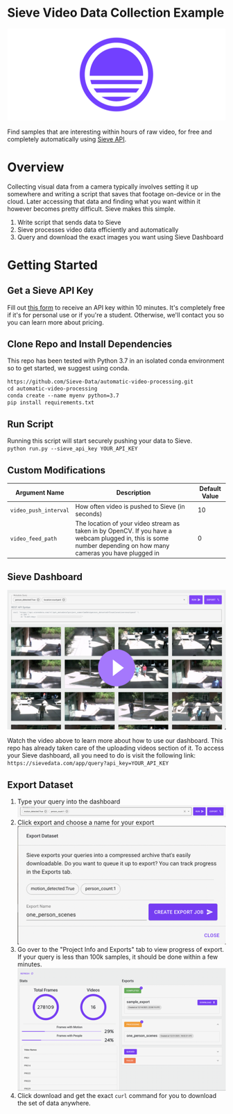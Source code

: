 # Sieve Video Data Collection Example
![Sieve Banner](assets/sieve-banner.png)

Find samples that are interesting within hours of raw video, for free and completely automatically using [Sieve API](https://sievedata.com).

# Overview
Collecting visual data from a camera typically involves setting it up somewhere and writing a script that saves that footage on-device or in the cloud. Later accessing that data and finding what you want within it however becomes pretty difficult. Sieve makes this simple.

1. Write script that sends data to Sieve
2. Sieve processes video data efficiently and automatically
3. Query and download the exact images you want using Sieve Dashboard

# Getting Started
## Get a Sieve API Key
Fill out [this form](https://docs.google.com/forms/d/e/1FAIpQLSecOGSQEWH1KjPN68zzxV3XtGqxtvinGH-BRzVew2ovD6D49Q/viewform?usp=sf_link) to receive an API key within 10 minutes. It's completely free if it's for personal use or if you're a student. Otherwise, we'll contact you so you can learn more about pricing.

## Clone Repo and Install Dependencies
This repo has been tested with Python 3.7 in an isolated conda environment so to get started, we suggest using conda.

```
https://github.com/Sieve-Data/automatic-video-processing.git
cd automatic-video-processing
conda create --name myenv python=3.7
pip install requirements.txt
```

## Run Script
Running this script will start securely pushing your data to Sieve. \
`python run.py --sieve_api_key YOUR_API_KEY`

## Custom Modifications

| Argument Name | Description | Default Value |
| ------------- | ----------- | ------------- |
| `video_push_interval` | How often video is pushed to Sieve (in seconds)   | 10 |
| `video_feed_path`  | The location of your video stream as taken in by OpenCV. If you have a webcam plugged in, this is some number depending on how many cameras you have plugged in  | 0 |

## Sieve Dashboard

[![Sieve Dashboard](assets/dashboard-preview.png)](https://youtu.be/_uyjp_HGZl4)

Watch the video above to learn more about how to use our dashboard. This repo has already taken care of the uploading videos section of it. To access your Sieve dashboard, all you need to do is visit the following link: \
`https://sievedata.com/app/query?api_key=YOUR_API_KEY`

## Export Dataset

1. Type your query into the dashboard \
![Sieve Sample Query](assets/query-example.png)
2. Click export and choose a name for your export \
![Sieve Sample Export](assets/export-example.png)
3. Go over to the "Project Info and Exports" tab to view progress of export. If your query is less than 100k samples, it should be done within a few minutes.
![Sieve Export Progress](assets/exports-tab.png)
4. Click download and get the exact `curl` command for you to download the set of data anywhere.